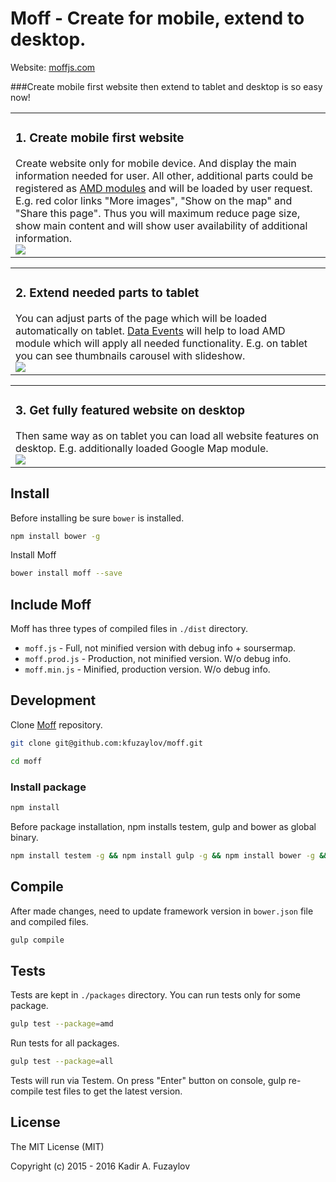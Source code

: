 # Moff - Create for mobile, extend to desktop.
Website: [moffjs.com](http://moffjs.com/ "Moff - Mobile First Framework")

###Create mobile first website then extend to tablet and desktop is so easy now!

<table>
    <tr>
        <td valign="top"><h3>1. Create mobile first website</h3>
            Create website only for mobile device. And display the main information needed for user.
            All other, additional parts could be registered as <a href="http://moffjs.com/amd.html">AMD modules</a> and will be loaded by user request.
            E.g. red color links "More images", "Show on the map" and "Share this page".
            Thus you will maximum reduce page size, show main content and will show user availability of additional information.
            <div><img src="http://moffjs.com/images/mobile-website.png"></div>
        </td>
    </tr>
</table>

<table>
 <tr>
        <td valign="top">
            <h3>2. Extend needed parts to tablet</h3>
            You can adjust parts of the page which will be loaded automatically on tablet.
            <a href="http://moffjs.com/data-events.html">Data Events</a> will help to load AMD module which will apply all needed functionality.
            E.g. on tablet you can see thumbnails carousel with slideshow.
           <div><img src="http://moffjs.com/images/tablet-website.png"></div>
        </td>
    </tr>
</table>

<table>
<tr>
        <td valign="top">
            <h3>3. Get fully featured website on desktop</h3>
            Then same way as on tablet you can load all website features on desktop. E.g. additionally loaded Google Map module.
           <div>
            <img src="http://moffjs.com/images/desktop-website.png">
            </div>
        </td>
    </tr>
</table>


## Install
Before installing be sure <code>bower</code> is installed.
```bash
npm install bower -g
```
Install Moff
```bash
bower install moff --save
```
## Include Moff
Moff has three types of compiled files in <code>./dist</code> directory.
- <code>moff.js</code> - Full, not minified version with debug info + soursermap.
- <code>moff.prod.js</code> - Production, not minified version. W/o debug info.
- <code>moff.min.js</code> - Minified, production version. W/o debug info.

## Development
Clone [Moff](https://github.com/kfuzaylov/moff) repository.
```bash
git clone git@github.com:kfuzaylov/moff.git
```
```bash
cd moff
```
### Install package
```bash
npm install
```
Before package installation, npm installs testem, gulp and bower as global binary.
```bash
npm install testem -g && npm install gulp -g && npm install bower -g && bower install
```
## Compile
After made changes, need to update framework version in <code>bower.json</code> file and compiled files.
```bash
gulp compile
```

## Tests
Tests are kept in <code>./packages</code> directory. You can run tests only for some package.
```bash
gulp test --package=amd
```
Run tests for all packages.
```bash
gulp test --package=all
```
Tests will run via Testem. On press "Enter" button on console, gulp re-compile test files to get the latest version.

## License
The MIT License (MIT)

Copyright (c) 2015 - 2016 Kadir A. Fuzaylov